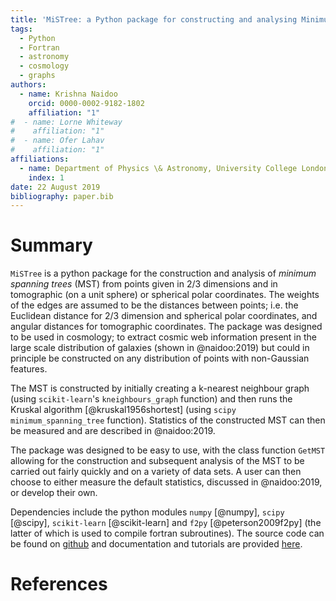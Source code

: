 ```yaml
---
title: 'MiSTree: a Python package for constructing and analysing Minimum Spanning Trees'
tags:
  - Python
  - Fortran
  - astronomy
  - cosmology
  - graphs
authors:
  - name: Krishna Naidoo
    orcid: 0000-0002-9182-1802
    affiliation: "1"
#  - name: Lorne Whiteway
#    affiliation: "1"
#  - name: Ofer Lahav
#    affiliation: "1"
affiliations:
  - name: Department of Physics \& Astronomy, University College London, Gower Street, London, WC1E 6BT, UK
    index: 1
date: 22 August 2019
bibliography: paper.bib
---
```


# Summary

``MiSTree`` is a python package for the construction and analysis of *minimum spanning trees* (MST) from points given in 2/3 dimensions and in tomographic (on a unit sphere) or spherical polar coordinates. The weights of the edges are assumed to be the distances between points; i.e. the Euclidean distance for 2/3 dimension and spherical polar coordinates, and angular distances for tomographic coordinates. The package was designed to be used in cosmology; to extract cosmic web information present in the large scale distribution of galaxies (shown in @naidoo:2019) but could in principle be constructed on any distribution of points with non-Gaussian features.

The MST is constructed by initially creating a k-nearest neighbour graph (using ``scikit-learn``'s ``kneighbours_graph`` function) and then runs the Kruskal algorithm [@kruskal1956shortest] (using ``scipy`` ``minimum_spanning_tree`` function). Statistics of the constructed MST can then be measured and are described in @naidoo:2019.

The package was designed to be easy to use, with the class function ``GetMST`` allowing for the construction and subsequent analysis of the MST to be carried out fairly quickly and on a variety of data sets. A user can then choose to either measure the default statistics, discussed in @naidoo:2019, or develop their own.

Dependencies include the python modules ``numpy`` [@numpy], ``scipy`` [@scipy], ``scikit-learn`` [@scikit-learn] and ``f2py`` [@peterson2009f2py] (the latter of which is used to compile fortran subroutines). The source code can be found on [github](https://github.com/knaidoo29/mistree) and documentation and tutorials are provided [here](https://knaidoo29.github.io/mistreedoc/).

# References
